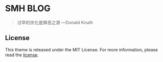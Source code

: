 # SMH BLOG

> 过早的优化是罪恶之源 —Donald Knuth

## License

This theme is released under the MIT License. For more information, please read the [license](https://github.com/smh2274/smh2274.github.io/blob/master/LICENSE).
